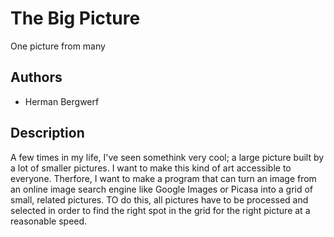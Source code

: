 # The Big Picture
One picture from many

## Authors
- Herman Bergwerf

## Description
A few times in my life, I've seen somethink very cool; a large picture built by a lot of smaller pictures. I want to make this kind of art accessible to everyone. Therfore, I want to make a program that can turn an image from an online image search engine like Google Images or Picasa into a grid of small, related pictures. TO do this, all pictures have to be processed and selected in order to find the right spot in the grid for the right picture at a reasonable speed.

